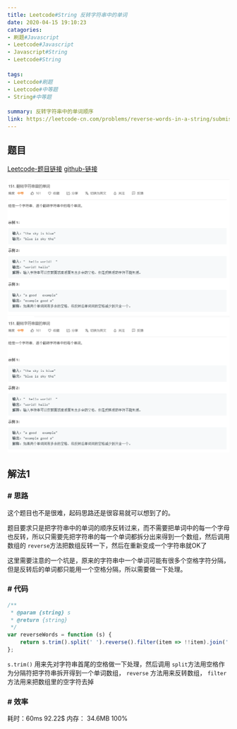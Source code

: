 ```yaml
---
title: Leetcode#String 反转字符串中的单词
date: 2020-04-15 19:10:23 
catagories: 
- 刷题#Javascript 
- Leetcode#Javascript 
- Javascript#String
- Leetcode#String

tags: 
- Leetcode#刷题 
- Leetcode#中等题
- String#中等题

summary: 反转字符串中的单词顺序
link: https://leetcode-cn.com/problems/reverse-words-in-a-string/submissions/
---
```


## 题目
[Leetcode-题目链接](https://leetcode-cn.com/problems/reverse-words-in-a-string/submissions/)
[github-链接](https://github.com/WenJiang99/leetcode/tree/master/String/reverseWords)

![](./problem.png)
![](https://raw.githubusercontent.com/WenJiang99/leetcode/master/String/reverseWords/problem.png)

## 解法1

### # 思路

这个题目也不是很难，起码思路还是很容易就可以想到了的。

题目要求只是把字符串中的单词的顺序反转过来，而不需要把单词中的每一个字母也反转，所以只需要先把字符串的每一个单词都拆分出来得到一个数组，然后调用数组的 `reverse`方法把数组反转一下，然后在重新变成一个字符串就OK了

这里需要注意的一个坑是，原来的字符串中一个单词可能有很多个空格字符分隔，但是反转后的单词都只能用一个空格分隔，所以需要做一下处理。

### # 代码

```js
/**
 * @param {string} s
 * @return {string}
 */
var reverseWords = function (s) {
    return s.trim().split(' ').reverse().filter(item => !!item).join(' ')
};
```

`s.trim()` 用来先对字符串首尾的空格做一下处理，然后调用 `split`方法用空格作为分隔符把字符串拆开得到一个单词数组， `reverse` 方法用来反转数组， `filter`方法用来把数组里的空字符去掉

### # 效率

耗时：60ms 92.22$
内存： 34.6MB 100%

